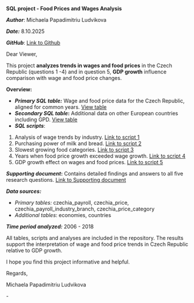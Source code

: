 **SQL project - Food Prices and Wages Analysis**

***Author***: Michaela Papadimitriu Ludvikova

***Date:*** 8.10.2025

***GitHub***: [Link to Github](https://github.com/mludvik2/data-analytics-sql-project)



Dear Viewer,



This project **analyzes trends in wages and food prices** in the Czech Republic (questions 1 -4) and in question 5, **GDP growth** influence comparison with wage and food price changes.



**Overview:**

* ***Primary SQL table:*** Wage and food price data for the Czech Republic, aligned for common years. [View table](https://github.com/mludvik2/data-analytics-sql-project/blob/main/Primary_table.sql)
* ***Secondary SQL table*:** Additional data on other European countries including GPD. [View table](https://github.com/mludvik2/data-analytics-sql-project/blob/main/Secondary_table.sql)
* ***SQL scripts***:

1. Analysis of wage trends by industry. [Link to script 1](https://github.com/mludvik2/data-analytics-sql-project/blob/main/Question_1.sql)
2. Purchasing power of milk and bread. [Link to script 2](https://github.com/mludvik2/data-analytics-sql-project/blob/main/Question_2.sql)
3. Slowest growing food categories. [Link to script 3](https://github.com/mludvik2/data-analytics-sql-project/blob/main/Question_3.sql)
4. Years when food price growth exceeded wage growth. [Link to script 4](https://github.com/mludvik2/data-analytics-sql-project/blob/main/Question_4.sql)
5. GDP growth effect on wages and food prices. [Link to script 5](https://github.com/mludvik2/data-analytics-sql-project/blob/main/Question_5.sql)



***Supporting document*:** Contains detailed findings and answers to all five research questions. [Link to Supporting document](https://github.com/mludvik2/data-analytics-sql-project/blob/main/Supporting_document.md)



***Data sources:***

* *Primary tables:* czechia\_payroll, czechia\_price, czechia\_payroll\_industry\_branch, czechia\_price\_category
* *Additional tables*: economies, countries



***Time period analyzed:*** 2006 - 2018



All tables, scripts and analyses are included in the repository. The results support the interpretation of wage and food price trends in Czech Republic relative to GDP growth.



I hope you find this project informative and helpful.



Regards,

Michaela Papadimitriu Ludvikova

\-

